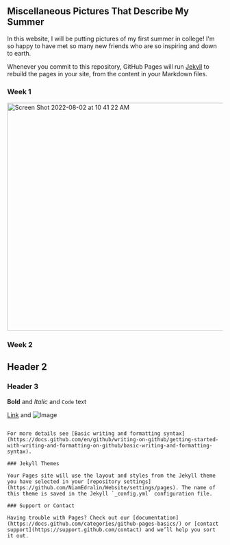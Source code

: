 ## Miscellaneous Pictures That Describe My Summer

In this website, I will be putting pictures of my first summer in college! I'm so happy to have met so many new friends who are so inspiring and down to earth. 

Whenever you commit to this repository, GitHub Pages will run [Jekyll](https://jekyllrb.com/) to rebuild the pages in your site, from the content in your Markdown files.

### Week 1
<img width="530" alt="Screen Shot 2022-08-02 at 10 41 22 AM" src="https://user-images.githubusercontent.com/110421032/182439278-19721539-f345-4086-849e-0ed793d351ca.png">





### Week 2 



## Header 2




### Header 3




**Bold** and _Italic_ and `Code` text

[Link](url) and ![Image](src)
```

For more details see [Basic writing and formatting syntax](https://docs.github.com/en/github/writing-on-github/getting-started-with-writing-and-formatting-on-github/basic-writing-and-formatting-syntax).

### Jekyll Themes

Your Pages site will use the layout and styles from the Jekyll theme you have selected in your [repository settings](https://github.com/NiamEdralin/Website/settings/pages). The name of this theme is saved in the Jekyll `_config.yml` configuration file.

### Support or Contact

Having trouble with Pages? Check out our [documentation](https://docs.github.com/categories/github-pages-basics/) or [contact support](https://support.github.com/contact) and we’ll help you sort it out.
